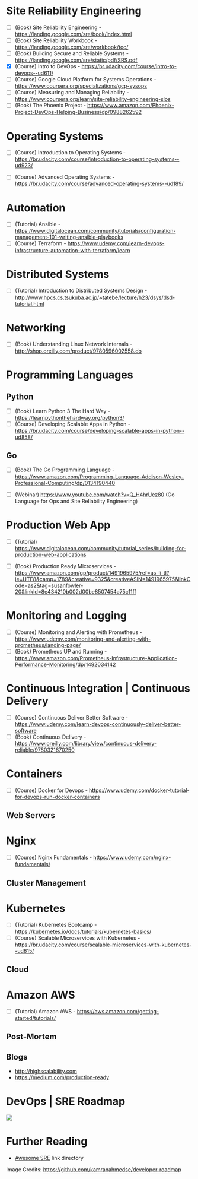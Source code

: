 # Site Reliability Engineering

- [ ] (Book) Site Reliability Engineering - https://landing.google.com/sre/book/index.html
- [ ] (Book) Site Reliability Workbook - https://landing.google.com/sre/workbook/toc/
- [ ] (Book) Building Secure and Reliable Systems - https://landing.google.com/sre/static/pdf/SRS.pdf
- [x] (Course) Intro to DevOps - https://br.udacity.com/course/intro-to-devops--ud611/
- [ ] (Course) Google Cloud Platform for Systems Operations - https://www.coursera.org/specializations/gcp-sysops
- [ ] (Course) Measuring and Managing Reliability - https://www.coursera.org/learn/site-reliability-engineering-slos
- [ ] (Book) The Phoenix Project - https://www.amazon.com/Phoenix-Project-DevOps-Helping-Business/dp/0988262592

# Operating Systems
- [ ] (Course) Introduction to Operating Systems - https://br.udacity.com/course/introduction-to-operating-systems--ud923/

- [ ] (Course) Advanced Operating Systems - https://br.udacity.com/course/advanced-operating-systems--ud189/

# Automation 
- [ ] (Tutorial) Ansible - https://www.digitalocean.com/community/tutorials/configuration-management-101-writing-ansible-playbooks
- [ ] (Course) Terraform - https://www.udemy.com/learn-devops-infrastructure-automation-with-terraform/learn

# Distributed Systems

- [ ] (Tutorial) Introduction to Distributed Systems Design - http://www.hpcs.cs.tsukuba.ac.jp/~tatebe/lecture/h23/dsys/dsd-tutorial.html

# Networking

- [ ] (Book) Understanding Linux Network Internals - http://shop.oreilly.com/product/9780596002558.do

# Programming Languages

## Python

- [ ] (Book) Learn Python 3 The Hard Way - https://learnpythonthehardway.org/python3/
- [ ] (Course) Developing Scalable Apps in Python - https://br.udacity.com/course/developing-scalable-apps-in-python--ud858/

## Go
- [ ] (Book) The Go Programming Language - https://www.amazon.com/Programming-Language-Addison-Wesley-Professional-Computing/dp/0134190440

- [ ] (Webinar) https://www.youtube.com/watch?v=Q_H4hrUez80 (Go Language for Ops and Site Reliability Engineering)

# Production Web App
- [ ] (Tutorial) https://www.digitalocean.com/community/tutorial_series/building-for-production-web-applications

- [ ] (Book) Production Ready Microservices - https://www.amazon.com/gp/product/1491965975/ref=as_li_tl?ie=UTF8&camp=1789&creative=9325&creativeASIN=1491965975&linkCode=as2&tag=susanfowler-20&linkId=8e434210b002d00be8507454a75c11ff

# Monitoring and Logging
- [ ] (Course) Monitoring and Alerting with Prometheus - https://www.udemy.com/monitoring-and-alerting-with-prometheus/landing-page/
- [ ] (Book) Prometheus UP and Running - https://www.amazon.com/Prometheus-Infrastructure-Application-Performance-Monitoring/dp/1492034142

# Continuous Integration | Continuous Delivery
- [ ] (Course) Continuous Deliver Better Software - https://www.udemy.com/learn-devops-continuously-deliver-better-software
- [ ] (Book) Continuous Delivery - https://www.oreilly.com/library/view/continuous-delivery-reliable/9780321670250

# Containers
- [ ] (Course) Docker for Devops - https://www.udemy.com/docker-tutorial-for-devops-run-docker-containers

## Web Servers

# Nginx
- [ ] (Course) Nginx Fundamentals - https://www.udemy.com/nginx-fundamentals/

## Cluster Management

# Kubernetes 
- [ ] (Tutorial) Kubernetes Bootcamp  - https://kubernetes.io/docs/tutorials/kubernetes-basics/
- [ ] (Course) Scalable Microservices with Kubernetes - https://br.udacity.com/course/scalable-microservices-with-kubernetes--ud615/

## Cloud

# Amazon AWS
- [ ] (Tutorial) Amazon AWS - https://aws.amazon.com/getting-started/tutorials/

## Post-Mortem

## Blogs

- http://highscalability.com
- https://medium.com/production-ready

# DevOps | SRE Roadmap



<img src="https://github.com/kamranahmedse/developer-roadmap/blob/master/img/devops.png">

# Further Reading

- [Awesome SRE](https://github.com/dastergon/awesome-sre) link directory

Image Credits: https://github.com/kamranahmedse/developer-roadmap
